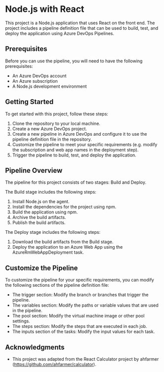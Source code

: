 # Node.js with React

This project is a Node.js application that uses React on the front end. The project includes a pipeline definition file that can be used to build, test, and deploy the application using Azure DevOps Pipelines.

## Prerequisites

Before you can use the pipeline, you will need to have the following prerequisites:

- An Azure DevOps account
- An Azure subscription
- A Node.js development environment

## Getting Started

To get started with this project, follow these steps:

1. Clone the repository to your local machine.
2. Create a new Azure DevOps project.
3. Create a new pipeline in Azure DevOps and configure it to use the pipeline definition file in the repository.
4. Customize the pipeline to meet your specific requirements (e.g. modify the subscription and web app names in the deployment step).
5. Trigger the pipeline to build, test, and deploy the application.

## Pipeline Overview

The pipeline for this project consists of two stages: Build and Deploy.

The Build stage includes the following steps:

1. Install Node.js on the agent.
2. Install the dependencies for the project using npm.
3. Build the application using npm.
4. Archive the build artifacts.
5. Publish the build artifacts.

The Deploy stage includes the following steps:

1. Download the build artifacts from the Build stage.
2. Deploy the application to an Azure Web App using the AzureRmWebAppDeployment task.

## Customize the Pipeline

To customize the pipeline for your specific requirements, you can modify the following sections of the pipeline definition file:

- The trigger section: Modify the branch or branches that trigger the pipeline.
- The variables section: Modify the paths or variable values that are used in the pipeline.
- The pool section: Modify the virtual machine image or other pool settings.
- The steps section: Modify the steps that are executed in each job.
- The inputs section of the tasks: Modify the input values for each task.

## Acknowledgments

- This project was adapted from the React Calculator project by ahfarmer (https://github.com/ahfarmer/calculator).